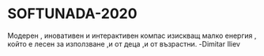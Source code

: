 # SOFTUNADA-2020
 
Модерен , иновативен и интерактивен компас изискващ малко енергия , който е лесен за използване ,и от деца ,и от възрастни.
                -Dimitar Iliev
